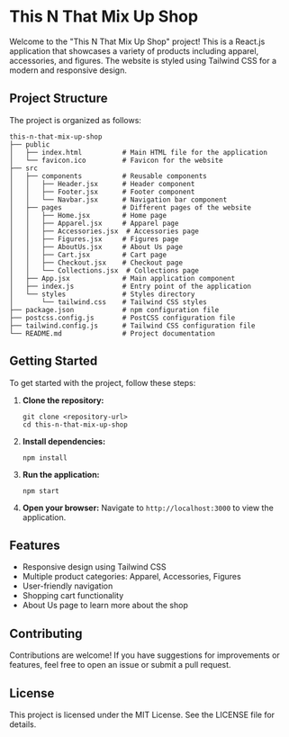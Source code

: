 # This N That Mix Up Shop

Welcome to the "This N That Mix Up Shop" project! This is a React.js application that showcases a variety of products including apparel, accessories, and figures. The website is styled using Tailwind CSS for a modern and responsive design.

## Project Structure

The project is organized as follows:

```
this-n-that-mix-up-shop
├── public
│   ├── index.html          # Main HTML file for the application
│   └── favicon.ico         # Favicon for the website
├── src
│   ├── components          # Reusable components
│   │   ├── Header.jsx      # Header component
│   │   ├── Footer.jsx      # Footer component
│   │   └── Navbar.jsx      # Navigation bar component
│   ├── pages               # Different pages of the website
│   │   ├── Home.jsx        # Home page
│   │   ├── Apparel.jsx     # Apparel page
│   │   ├── Accessories.jsx  # Accessories page
│   │   ├── Figures.jsx     # Figures page
│   │   ├── AboutUs.jsx     # About Us page
│   │   ├── Cart.jsx        # Cart page
│   │   ├── Checkout.jsx    # Checkout page
│   │   └── Collections.jsx  # Collections page
│   ├── App.jsx             # Main application component
│   ├── index.js            # Entry point of the application
│   └── styles              # Styles directory
│       └── tailwind.css    # Tailwind CSS styles
├── package.json            # npm configuration file
├── postcss.config.js       # PostCSS configuration file
├── tailwind.config.js      # Tailwind CSS configuration file
└── README.md               # Project documentation
```

## Getting Started

To get started with the project, follow these steps:

1. **Clone the repository:**
   ```
   git clone <repository-url>
   cd this-n-that-mix-up-shop
   ```

2. **Install dependencies:**
   ```
   npm install
   ```

3. **Run the application:**
   ```
   npm start
   ```

4. **Open your browser:**
   Navigate to `http://localhost:3000` to view the application.

## Features

- Responsive design using Tailwind CSS
- Multiple product categories: Apparel, Accessories, Figures
- User-friendly navigation
- Shopping cart functionality
- About Us page to learn more about the shop

## Contributing

Contributions are welcome! If you have suggestions for improvements or features, feel free to open an issue or submit a pull request.

## License

This project is licensed under the MIT License. See the LICENSE file for details.